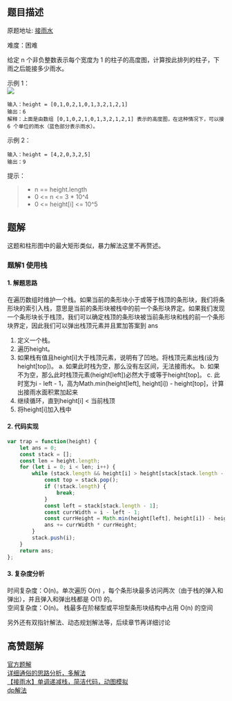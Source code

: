 ## 题目描述

原题地址: [接雨水](https://leetcode-cn.com/problems/trapping-rain-water/)

难度：困难

给定 n 个非负整数表示每个宽度为 1 的柱子的高度图，计算按此排列的柱子，下雨之后能接多少雨水。

示例 1：  
![](./img/rainwatertrap.png)
```
输入：height = [0,1,0,2,1,0,1,3,2,1,2,1]
输出：6
解释：上面是由数组 [0,1,0,2,1,0,1,3,2,1,2,1] 表示的高度图，在这种情况下，可以接 6 个单位的雨水（蓝色部分表示雨水）。
``` 
示例 2：
```
输入：height = [4,2,0,3,2,5]
输出：9
```

提示：
>- n == height.length
>- 0 <= n <= 3 * 10^4
>- 0 <= height[i] <= 10^5

## 题解

这题和柱形图中的最大矩形类似，暴力解法这里不再赘述。
### 题解1 使用栈
#### 1. 解题思路
在遍历数组时维护一个栈。如果当前的条形块小于或等于栈顶的条形块，我们将条形块的索引入栈，意思是当前的条形块被栈中的前一个条形块界定。如果我们发现一个条形块长于栈顶，我们可以确定栈顶的条形块被当前条形块和栈的前一个条形块界定，因此我们可以弹出栈顶元素并且累加答案到 ans

1. 定义一个栈。
2. 遍历height。
3. 如果栈有值且height[i]大于栈顶元素，说明有了凹地。将栈顶元素出栈(设为height[top])。
    a. 如果此时栈为空，那么没有左区间，无法接雨水。
    b. 如果不为空，那么此时栈顶元素(height[left])必然大于或等于height[top]。
    c. 此时宽为i - left - 1，高为Math.min(height[left], height[i]) - height[top]，计算出接雨水面积累加起来
4. 继续循环，直到height[i] < 当前栈顶
5. 将height[i]加入栈中

#### 2. 代码实现
```js
var trap = function(height) {
    let ans = 0;
    const stack = [];
    const len = height.length;
    for (let i = 0; i < len; i++) {
        while (stack.length && height[i] > height[stack[stack.length - 1]]) {
            const top = stack.pop();
            if (!stack.length) {
                break;
            }
            const left = stack[stack.length - 1];
            const currWidth = i - left - 1;
            const currHeight = Math.min(height[left], height[i]) - height[top];
            ans += currWidth * currHeight;
        }
        stack.push(i);
    }
    return ans;
};
```

#### 3. 复杂度分析
时间复杂度：O(n)。单次遍历 O(n) ，每个条形块最多访问两次（由于栈的弹入和弹出），并且弹入和弹出栈都是 O(1) 的。  
空间复杂度：O(n)。 栈最多在阶梯型或平坦型条形块结构中占用 O(n) 的空间


另外还有双指针解法、动态规划解法等，后续章节再详细讨论
## 高赞题解
[官方题解](https://leetcode-cn.com/problems/trapping-rain-water/solution/jie-yu-shui-by-leetcode/)  
[详细通俗的思路分析，多解法](https://leetcode-cn.com/problems/trapping-rain-water/solution/xiang-xi-tong-su-de-si-lu-fen-xi-duo-jie-fa-by-w-8/)  
[【接雨水】单调递减栈，简洁代码，动图模拟](https://leetcode-cn.com/problems/trapping-rain-water/solution/trapping-rain-water-by-ikaruga/)  
[dp解法](https://leetcode-cn.com/problems/trapping-rain-water/solution/dpjie-fa-by-wallcwr-11rp/)    